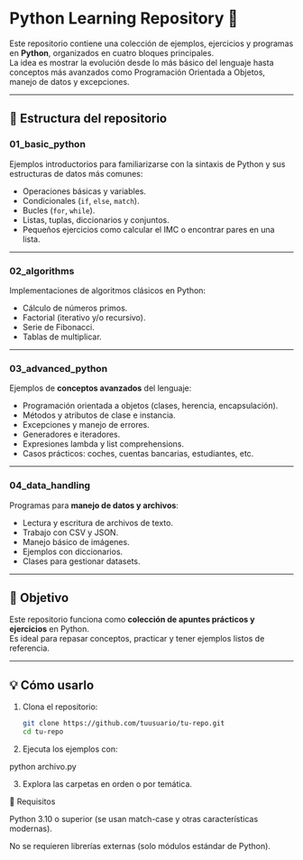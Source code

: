 # Python Learning Repository 🐍

Este repositorio contiene una colección de ejemplos, ejercicios y programas en **Python**, organizados en cuatro bloques principales.  
La idea es mostrar la evolución desde lo más básico del lenguaje hasta conceptos más avanzados como Programación Orientada a Objetos, manejo de datos y excepciones.

---

## 📂 Estructura del repositorio

### 01_basic_python
Ejemplos introductorios para familiarizarse con la sintaxis de Python y sus estructuras de datos más comunes:
- Operaciones básicas y variables.
- Condicionales (`if`, `else`, `match`).
- Bucles (`for`, `while`).
- Listas, tuplas, diccionarios y conjuntos.
- Pequeños ejercicios como calcular el IMC o encontrar pares en una lista.

---

### 02_algorithms
Implementaciones de algoritmos clásicos en Python:
- Cálculo de números primos.
- Factorial (iterativo y/o recursivo).
- Serie de Fibonacci.
- Tablas de multiplicar.

---

### 03_advanced_python
Ejemplos de **conceptos avanzados** del lenguaje:
- Programación orientada a objetos (clases, herencia, encapsulación).
- Métodos y atributos de clase e instancia.
- Excepciones y manejo de errores.
- Generadores e iteradores.
- Expresiones lambda y list comprehensions.
- Casos prácticos: coches, cuentas bancarias, estudiantes, etc.

---

### 04_data_handling
Programas para **manejo de datos y archivos**:
- Lectura y escritura de archivos de texto.
- Trabajo con CSV y JSON.
- Manejo básico de imágenes.
- Ejemplos con diccionarios.
- Clases para gestionar datasets.

---

## 🚀 Objetivo
Este repositorio funciona como **colección de apuntes prácticos y ejercicios** en Python.  
Es ideal para repasar conceptos, practicar y tener ejemplos listos de referencia.

---

## 💡 Cómo usarlo
1. Clona el repositorio:
   ```bash
   git clone https://github.com/tuusuario/tu-repo.git
   cd tu-repo

2. Ejecuta los ejemplos con:

python archivo.py


3. Explora las carpetas en orden o por temática.

📌 Requisitos

Python 3.10 o superior (se usan match-case y otras características modernas).

No se requieren librerías externas (solo módulos estándar de Python).
